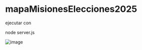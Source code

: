 ﻿# mapaMisionesElecciones2025


ejecutar con

 node server.js

![image](https://github.com/user-attachments/assets/4dcbe174-315b-4f66-8243-e8fea2f796be)
